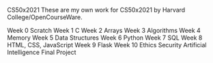 CS50x2021
These are my own work for CS50x2021 by Harvard College/OpenCourseWare.


Week 0 Scratch
Week 1 C
Week 2 Arrays
Week 3 Algorithms
Week 4 Memory
Week 5 Data Structures
Week 6 Python
Week 7 SQL
Week 8 HTML, CSS, JavaScript
Week 9 Flask
Week 10 Ethics
Security
Artificial Intelligence
Final Project